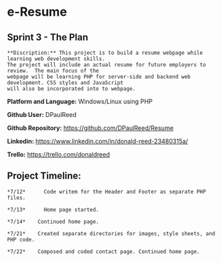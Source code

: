 # e-Resume


## Sprint 3 - The Plan

```
**Discription:** This project is to build a resume webpage while learning web development skills.  
The project will include an actual resume for future employers to review.  The main focus of the 
webpage will be learning PHP for server-side and backend web development. CSS styles and JavaScript
will also be incorporated into to webpage.
```

**Platform and Language:** Windows/Linux using PHP

**Github User:** DPaulReed

**Github Repository:** https://github.com/DPaulReed/Resume

**Linkedin:** https://www.linkedin.com/in/donald-reed-23480315a/

**Trello:** https://trello.com/donaldreed 



## Project Timeline:
```
*7/12*		Code writem for the Header and Footer as separate PHP files.

*7/13*		Home page started.

*7/14*	  Continued home page.

*7/21*    Created separate directories for images, style sheets, and PHP code.

*7/22*    Composed and coded contact page. Continued home page.
```


